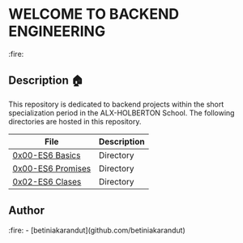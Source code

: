 <p><h1>WELCOME TO BACKEND ENGINEERING</h1></p> :fire:

## Description :house:
This repository is dedicated to backend projects within the short specialization period in the ALX-HOLBERTON School. The following directories are hosted in this repository.

| File | Description |
|------|-------------|
| [0x00-ES6 Basics](./0x00-ES6_basic) | Directory |
| [0x00-ES6 Promises](./0x01-ES6_promise) | Directory |
| [0x02-ES6 Clases](./0x02-ES6_class) | Directory |

<p><h2>Author</h2></p> :fire:
- [betiniakarandut](github.com/betiniakarandut)